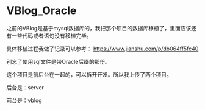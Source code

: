 # VBlog_Oracle
之前的VBlog是基于mysql数据库的，我把那个项目的数据库移植了，里面应该还有一些代码或者语句没有移植完毕。

具体移植过程我做了记录可以参考：
https://www.jianshu.com/p/db064ff5fc40

别忘了使用sql文件是带Oracle后缀的那份。

这个项目是前后台在一起的，可以拆开开发。所以我上传了两个项目。

后台是：server

前台是：vblog


